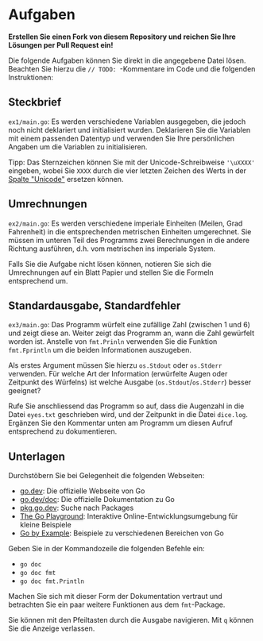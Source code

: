 # Aufgaben

**Erstellen Sie einen Fork von diesem Repository und reichen Sie Ihre Lösungen
per Pull Request ein!**

Die folgende Aufgaben können Sie direkt in die angegebene Datei lösen. Beachten
Sie hierzu die `// TODO: `-Kommentare im Code und die folgenden Instruktionen:

## Steckbrief

`ex1/main.go`: Es werden verschiedene Variablen ausgegeben, die jedoch noch
nicht deklariert und initialisiert wurden. Deklarieren Sie die Variablen mit
einem passenden Datentyp und verwenden Sie Ihre persönlichen Angaben um die
Variablen zu initialisieren.

Tipp: Das Sternzeichen können Sie mit der Unicode-Schreibweise `'\uXXXX'`
eingeben, wobei Sie `XXXX` durch die vier letzten Zeichen des Werts in der
[Spalte
"Unicode"](https://en.wikipedia.org/wiki/Astrological_symbols#Signs_of_the_zodiac)
ersetzen können.

## Umrechnungen

`ex2/main.go`: Es werden verschiedene imperiale Einheiten (Meilen, Grad
Fahrenheit) in die entsprechenden metrischen Einheiten umgerechnet. Sie müssen
im unteren Teil des Programms zwei Berechnungen in die andere Richtung
ausführen, d.h. vom metrischen ins imperiale System.

Falls Sie die Aufgabe nicht lösen können, notieren Sie sich die Umrechnungen auf
ein Blatt Papier und stellen Sie die Formeln entsprechend um.

## Standardausgabe, Standardfehler

`ex3/main.go`: Das Programm würfelt eine zufällige Zahl (zwischen 1 und 6) und
zeigt diese an. Weiter zeigt das Programm an, wann die Zahl gewürfelt worden
ist. Anstelle von `fmt.Prinln` verwenden Sie die Funktion `fmt.Fprintln` um die
beiden Informationen auszugeben.

Als erstes Argument müssen Sie hierzu `os.Stdout` oder `os.Stderr` verwenden.
Für welche Art der Information (erwürfelte Augen oder Zeitpunkt des Würfelns)
ist welche Ausgabe (`os.Stdout`/`os.Stderr`) besser geeignet?

Rufe Sie anschliessend das Programm so auf, dass die Augenzahl in die Datei
`eyes.txt` geschrieben wird, und der Zeitpunkt in die Datei `dice.log`. Ergänzen
Sie den Kommentar unten am Programm um diesen Aufruf entsprechend zu
dokumentieren.

## Unterlagen

Durchstöbern Sie bei Gelegenheit die folgenden Webseiten:

- [go.dev](https://go.dev/): Die offizielle Webseite von Go
- [go.dev/doc](https://go.dev/doc/): Die offizielle Dokumentation zu Go
- [pkg.go.dev](https://pkg.go.dev/): Suche nach Packages
- [The Go Playground](https://go.dev/play/): Interaktive
  Online-Entwicklungsumgebung für kleine Beispiele
- [Go by Example](https://gobyexample.com/): Beispiele zu verschiedenen
  Bereichen von Go

Geben Sie in der Kommandozeile die folgenden Befehle ein:

- `go doc`
- `go doc fmt`
- `go doc fmt.Println`

Machen Sie sich mit dieser Form der Dokumentation vertraut und betrachten Sie
ein paar weitere Funktionen aus dem `fmt`-Package.

Sie können mit den Pfeiltasten durch die Ausgabe navigieren. Mit `q` können Sie
die Anzeige verlassen.
